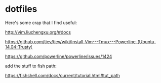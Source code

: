 # dotfiles

Here's some crap that I find useful:

http://vim.liuchengxu.org/#docs

https://github.com/tiev/tiev/wiki/Install-Vim---Tmux---Powerline-(Ubuntu-14.04-Trusty)

https://github.com/powerline/powerline/issues/1424

add the stuff to fish path:

https://fishshell.com/docs/current/tutorial.html#tut_path
